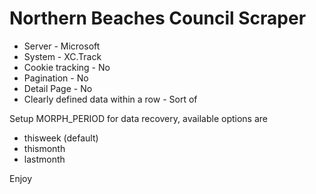 # Northern Beaches Council Scraper

* Server - Microsoft
* System - XC.Track
* Cookie tracking - No
* Pagination - No
* Detail Page - No
* Clearly defined data within a row - Sort of


Setup MORPH_PERIOD for data recovery, available options are

* thisweek (default)
* thismonth
* lastmonth

Enjoy
